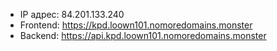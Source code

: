 - IP адрес: 84.201.133.240
- Frontend: https://kpd.loown101.nomoredomains.monster
- Backend: https://api.kpd.loown101.nomoredomains.monster